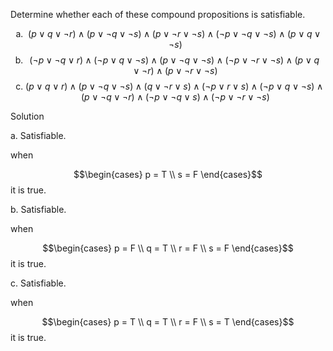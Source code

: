 Determine whether each of these compound propositions is satisfiable.

1. $$(p \vee q \vee \neg r) \wedge (p \vee \neg q \vee \neg s) \wedge (p \vee \neg r \vee \neg s) \wedge (\neg p \vee \neg q \vee \neg s) \wedge (p \vee q \vee \neg s)$$
2. $$(\neg p \vee \neg q \vee r) \wedge (\neg p \vee q \vee \neg s) \wedge (p \vee \neg q \vee \neg s) \wedge (\neg p \vee \neg r \vee \neg s) \wedge (p \vee q \vee \neg r) \wedge (p \vee \neg r \vee \neg s)$$
3. $$(p \vee q \vee r) \wedge (p \vee \neg q \vee \neg s) \wedge (q \vee \neg r \vee s) \wedge (\neg p \vee r \vee s) \wedge (\neg p \vee q \vee \neg s) \wedge (p \vee \neg q \vee \neg r) \wedge (\neg p \vee \neg q \vee s ) \wedge (\neg p \vee \neg r \vee \neg s)$$

Solution

a. Satisfiable.

when

$$\begin{cases}
p = T \\
s = F
\end{cases}$$ it is true.

b. Satisfiable.

when

$$\begin{cases}
p = F \\
q = T \\
r = F \\
s = F
\end{cases}$$ it is true.

c. Satisfiable.

when

$$\begin{cases}
p = T \\
q = T \\
r = F \\
s = T
\end{cases}$$ it is true.


<style type="text/css">
    ol { list-style-type: lower-alpha; }
</style>